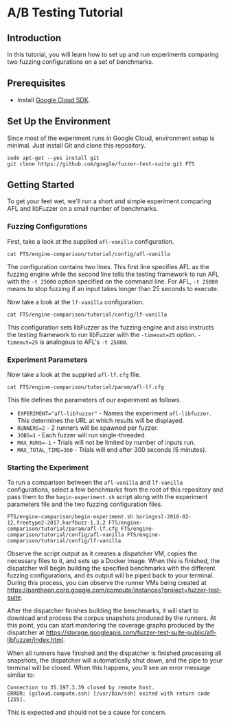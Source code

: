 # A/B Testing Tutorial

## Introduction

In this tutorial, you will learn how to set up and run experiments comparing two
fuzzing configurations on a set of benchmarks.

## Prerequisites

- Install [Google Cloud SDK](https://cloud.google.com/sdk/downloads).

## Set Up the Environment

Since most of the experiment runs in Google Cloud, environment setup is minimal.
Just install Git and clone this repository.
```shell
sudo apt-get --yes install git
git clone https://github.com/google/fuzzer-test-suite.git FTS
```

## Getting Started

To get your feet wet, we'll run a short and simple experiment comparing AFL and
libFuzzer on a small number of benchmarks.

### Fuzzing Configurations

First, take a look at the supplied `afl-vanilla` configuration.
```shell
cat FTS/engine-comparison/tutorial/config/afl-vanilla
```
The configuration contains two lines.  This first line specifies AFL as the
fuzzing engine while the second line tells the testing framework to run AFL with
the `-t 25000` option specified on the command line.  For AFL, `-t 25000` means
to stop fuzzing if an input takes longer than 25 seconds to execute.

Now take a look at the `lf-vanilla` configuration.
```shell
cat FTS/engine-comparison/tutorial/config/lf-vanilla
```
This configuration sets libFuzzer as the fuzzing engine and also instructs the
testing framework to run libFuzzer with the `-timeout=25` option.  `-timeout=25`
is analogous to AFL's `-t 25000`.

### Experiment Parameters

Now take a look at the supplied `afl-lf.cfg` file.
```shell
cat FTS/engine-comparison/tutorial/param/afl-lf.cfg
```
This file defines the parameters of our experiment as follows.

- `EXPERIMENT="afl-libfuzzer"` - Names the experiment `afl-libfuzzer`.  This
  determines the URL at which results will be displayed.
- `RUNNERS=2` - 2 runners will be spawned per fuzzer.
- `JOBS=1` - Each fuzzer will run single-threaded.
- `MAX_RUNS=-1` - Trials will not be limited by number of inputs run.
- `MAX_TOTAL_TIME=300` - Trials will end after 300 seconds (5 minutes).

### Starting the Experiment

To run a comparison between the `afl-vanilla` and `lf-vanilla` configurations,
select a few benchmarks from the root of this repository and pass them to the
`begin-experiment.sh` script along with the experiment parameters file and the
two fuzzing configuration files.
```shell
FTS/engine-comparison/begin-experiment.sh boringssl-2016-02-12,freetype2-2017,harfbuzz-1.3.2 FTS/engine-comparison/tutorial/param/afl-lf.cfg FTS/engine-comparison/tutorial/config/afl-vanilla FTS/engine-comparison/tutorial/config/lf-vanilla
```

Observe the script output as it creates a dispatcher VM, copies the necessary
files to it, and sets up a Docker image.  When this is finished, the dispatcher
will begin building the specified benchmarks with the different fuzzing
configurations, and its output will be piped back to your terminal.  During this
process, you can observe the runner VMs being created at
<https://pantheon.corp.google.com/compute/instances?project=fuzzer-test-suite>.

After the dispatcher finishes building the benchmarks, it will start to download
and process the corpus snapshots produced by the runners.  At this point, you
can start monitoring the coverage graphs produced by the dispatcher at
<https://storage.googleapis.com/fuzzer-test-suite-public/afl-libfuzzer/index.html>.

When all runners have finished and the dispatcher is finished processing all
snapshots, the dispatcher will automatically shut down, and the pipe to your
terminal will be closed.  When this happens, you'll see an error message similar
to:
```
Connection to 35.197.3.39 closed by remote host.
ERROR: (gcloud.compute.ssh) [/usr/bin/ssh] exited with return code [255].
```
This is expected and should not be a cause for concern.
